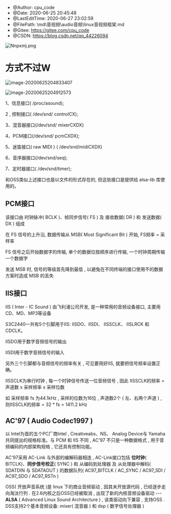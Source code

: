 <!--
 * @Author: cpu_code
 * @Date: 2020-06-25 20:45:48
 * @LastEditTime: 2020-06-27 23:02:59
 * @FilePath: \md\音视频\audio音频\linux音视频框架.md
 * @Gitee: https://gitee.com/cpu_code
 * @CSDN: https://blog.csdn.net/qq_44226094
--> 
 * @Author: cpu_code
 * @Date: 2020-06-25 20:45:48
 * @LastEditTime: 2020-06-27 23:02:59
 * @FilePath: \md\音视频\audio音频\linux音视频框架.md
 * @Gitee: https://gitee.com/cpu_code
 * @CSDN: https://blog.csdn.net/qq_44226094





<img src="https://s1.ax1x.com/2020/06/18/Nnpxmj.png" alt="Nnpxmj.png" title="Nnpxmj.png" />

# 方式不过W



![image-20200625204833407](https://gitee.com/cpu_code/picture_bed/raw/master//20200625204833.png)



![image-20200625204912573](https://gitee.com/cpu_code/picture_bed/raw/master//20200625204912.png)



1、信息接口( /proc/asound);

2 , 控制接口( /dev/snd/ controlCX);

3、混音器接口(/dev/snd/ mixerCXDX)

4、PCM接口(/dev/snd/ pcmCXDX);

5、迷笛接口( raw MIDI ) ( /dev/snd/midiCXDX)

6、音序器接口(/dev/snd/seq);

7、定时器接口( /dev/snd/timer);

和OSS类似上述接口也是以文件的形式存在的,  但这些接口是提供给 alsa-lib 库使用的。



## PCM接口

该接口由 时钟脉冲( BCLK )、帧同步信号( FS ) 及 接收数据( DR ) 和 发送数据( DX ) 组成

在 FS 信号的上升沿,  数据传输从 MSB( Most Significant Bit ) 开始,  FS频率 = 采样率

FS 信号之后开始数据字的传输,  单个的数据位按顺序进行传输,  一个时钟周期传输一个数据字

发送 MSB 时, 信号的等级首先降到最低 ,  以避兔在不同终端的接口使用不的数据方案时造成 MSB 的丢失

## IIS接口

IIS ( Inter - IC Sound ) 由飞利浦公司开发,  是一种常用的音频设备接口,  主要用CD、MD、MP3等设备

S3C2440一共有5个引脚用于IIS: IISDO、IISDI、 IISSCLK、 IISLRCK 和 CDCLK。

IISDO用于数字音频信号的输出 

IISDI用于数字音频信号的输入

另外三个引脚都与音频信号的频率有关 , 可见要用好IIS, 就要把信号频率设置正确。 

IISSCLK为串行时钟  ,  每一个时钟信号传送一位音频信号 ,  因此 IISSCLK的频率 = 声道数 x 采样频率 x 采样位数

如 采样频率 fs 为44.1kHz ,  采样的位数为16位 , 声道数2个 ( 左、右两个声道 ) , 则IISSCLK的频率 = 32 * fs = 1411.2 kHz

## AC'97 ( Audio Codec1997 )

以 Intel为首的五个PC厂商Intel , Creativeabs、NS、 Analog Device与 Yamaha共同提出的规格标准。与 PCM 和 IIS 不同 ,  AC'97 不只是一种数据格式  ,  用于音频编码的内部架构规格  ,  它还具有控制功能。

AC'97采用 AC-Link 与外部的编解码器相连  ,  AC-Link接口包括 **位时钟**( BITCLK)、**同步信号校正**( SYNC ) 和 从编码到处理器 及 从处理器中解码( SDATDIN 与 SDATAOUT ) 的数据队列( AC97_BITCLK / AC_SYNC / AC97_SDI / AC97_SDO / AC97_RSTn )

OSS( 开放声音系统 )是 linux 下的商业音频驱动 , 因其未开放源代码 , 已经逐步走向淘汰行列 . 在2.6内核之后OSS已经被取消 ,  出现了新的内核音频设备驱动 --- **ALSA** ( Advanced Linux Sound Architecture ) ,  该类驱动向下兼容 , 支持OSS . DSS支持2个基本音频设备: mixer( 混音器 ) 和 dsp ( 数字信号处理器 )